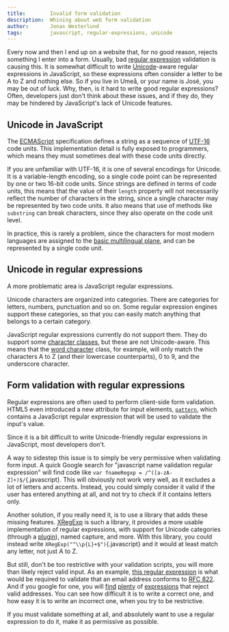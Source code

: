 ```yaml
---
title:        Invalid form validation
description:  Whining about web form validation
author:       Jonas Westerlund
tags:         javascript, regular-expressions, unicode
---
```


Every now and then I end up on a website that, for no good reason, rejects something I enter into a form.
Usually, bad [regular expression](https://developer.mozilla.org/en/Core_JavaScript_1.5_Guide/Regular_Expressions) validation is causing this.
It is somewhat difficult to write [Unicode](http://en.wikipedia.org/wiki/Unicode)-aware regular expressions in JavaScript, so these expressions often consider a letter to be A to Z and nothing else.
So if you live in Umeå, or your name is José, you may be out of luck.
Why, then, is it hard to write good regular expressions? Often, developers just don't think about these issues, and if they do, they may be hindered by JavaScript's lack of Unicode features.

## Unicode in JavaScript

The [ECMAScript](http://en.wikipedia.org/wiki/ECMAScript) specification defines a string as a sequence of [UTF-16](http://en.wikipedia.org/wiki/UTF-16) code units. This implementation detail is fully exposed to programmers, which means they must sometimes deal with these code units directly.

If you are unfamiliar with UTF-16, it is one of several encodings for Unicode.
It is a variable-length encoding, so a single code point can be represented by one or two 16-bit code units.
Since strings are defined in terms of code units, this means that the value of their `length` property will not necessarily reflect the number of characters in the string, since a single character may be represented by two code units.
It also means that use of methods like `substring` can break characters, since they also operate on the code unit level.

In practice, this is rarely a problem, since the characters for most modern languages are assigned to the [basic multilingual plane](http://en.wikipedia.org/wiki/Basic_Multilingual_Plane#Basic_Multilingual_Plane), and can be represented by a single code unit.

## Unicode in regular expressions

A more problematic area is JavaScript regular expressions.

Unicode characters are organized into categories. There are categories for letters, numbers, punctuation and so on.
Some regular expression engines support these categories, so that you can easily match anything that belongs to a certain category.

JavaScript regular expressions currently do not support them.
They do support some [character classes](http://www.regular-expressions.info/charclass.html), but these are not Unicode-aware. This means that the [word character](http://www.regular-expressions.info/charclass.html#shorthand) class, for example, will only match the characters A to Z (and their lowercase counterparts), 0 to 9, and the underscore character.

## Form validation with regular expressions

Regular expressions are often used to perform client-side form validation.
HTML5 even introduced a new attribute for input elements, [`pattern`](http://www.whatwg.org/specs/web-apps/current-work/multipage/common-input-element-attributes.html#the-pattern-attribute), which contains a JavaScript regular expression that will be used to validate the input's value.

Since it is a bit difficult to write Unicode-friendly regular expressions in JavaScript, most developers don't.

A way to sidestep this issue is to simply be very permissive when validating form input.
A quick Google search for "javascript name validation regular expression" will find code like `var fnameRegxp = /^([a-zA-Z]+)$/`{.javascript}.
This will obviously not work very well, as it excludes a lot of letters and accents.
Instead, you could simply consider it valid if the user has entered anything at all, and not try to check if it contains letters only.

Another solution, if you really need it, is to use a library that adds these missing features. [XRegExp](http://xregexp.com/) is such a library, it provides a more usable implementation of regular expressions, with support for Unicode categories (through a [plugin](http://xregexp.com/plugins/)), named capture, and more.
With this library, you could instead write `XRegExp("^\\p{L}+$")`{.javascript} and it would at least match any letter, not just A to Z.

But still, don't be too restrictive with your validation scripts, you will more than likely reject valid input.
As an example, [this regular expression](http://www.ex-parrot.com/pdw/Mail-RFC822-Address.html) is what would be required to validate that an email address conforms to [RFC 822](http://www.ietf.org/rfc/rfc0822.txt). And if you google for one, you will [find](http://javascript.about.com/library/blre.htm) [plenty](http://www.marketingtechblog.com/javascript-regex-emailaddress/) of [expressions](http://www.devx.com/tips/Tip/35130) that reject valid addresses.
You can see how difficult it is to write a correct one, and how easy it is to write an incorrect one, when you try to be restrictive.

If you must validate something at all, and absolutely want to use a regular expression to do it, make it as permissive as possible.
